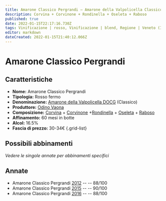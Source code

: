 ```yaml
---
title: Amarone Classico Pergrandi – Amarone della Valpolicella Classico DOCG – Odino Vaona – Veneto (IT) – 30-34€ – 3★
description: Corvina + Corvinone + Rondinella + Oseleta + Raboso
published: true
date: 2022-01-15T22:17:16.730Z
tags: Vinificazione | rosso, Vinificazione | blend, Regione | Veneto (IT), Vinificazione | fermo, Vitigni | Corvina, Prezzi | 30-34€, Vitigni | Rondinella, Valutazioni | 3 stelle
editor: markdown
dateCreated: 2022-01-15T21:40:12.066Z
---
```


# Amarone Classico Pergrandi

## Caratteristiche
- **Nome:** Amarone Classico Pergrandi
- **Tipologia:** Rosso fermo
- **Denominazione:** [Amarone della Valpolicella DOCG](/denominazioni/Italia/Veneto/DOCG/Amarone-della-Valpolicella) (Classico)
- **Produttore:** [Odino Vaona](/produttori/Italia/Veneto/Odino-Vaona) 
- **Composizione:** [Corvina](/vitigni/Italia/corvina) + [Corvinone](/vitigni/Italia/corvinone) +[Rondinella](/vitigni/Italia/rondinella) + [Oseleta](/vitigni/Italia/oseleta) + [Raboso](/vitigni/Italia/raboso-del-piave)
- **Affinamento:** 60 mesi in botte
- **Alcol:** 16.5%
- **Fascia di prezzo:** 30-34€
{.grid-list}

## Possibili abbinamenti
*Vedere le singole annate per abbinamenti specifici*


## Annate
- Amarone Classico Pergrandi [2012](vini/Italia/Veneto/Odino-Vaona/Amarone-Classico-Pergrandi/2012) -- <span class="star-3"></span> -- 88/100
- Amarone Classico Pergrandi [2015](v5Italia/Veneto/Odino-Vaona/Amarone-Classico-Pergrandi/2015) -- <span class="star-4"></span> -- 90/100
- Amarone Classico Pergrandi [2016](v5Italia/Veneto/Odino-Vaona/Amarone-Classico-Pergrandi/2016) -- <span class="star-3"></span> -- 88/100
